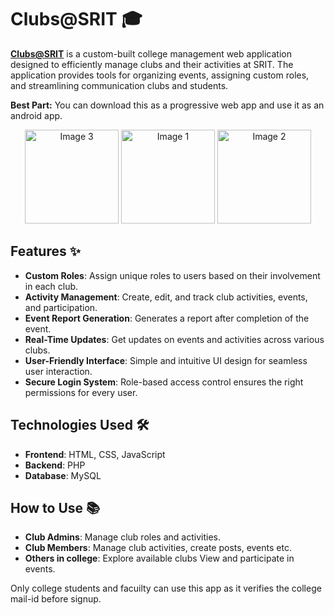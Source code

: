 # Clubs@SRIT 🎓

[**Clubs@SRIT**](https://clubsatsrit.in) is a custom-built college management web application designed to efficiently manage clubs and their activities at SRIT. The application provides tools for organizing events, assigning custom roles, and streamlining communication clubs and students.

**Best Part:** You can download this as a progressive web app and use it as an android app.

<p align="center">
  <img src="https://github.com/user-attachments/assets/ad6117a1-c73f-4404-a961-c6f14845545f" alt="Image 3" width="150"/>
  <img src="https://github.com/user-attachments/assets/d57ffa92-2c8a-4701-b593-d4bb9ca1df3f" alt="Image 1" width="150"/>
  <img src="https://github.com/user-attachments/assets/0d3f498b-6723-4e8b-b80d-127f995b499a" alt="Image 2" width="150"/>
</p>

## Features ✨

- **Custom Roles**: Assign unique roles to users based on their involvement in each club.
- **Activity Management**: Create, edit, and track club activities, events, and participation.
- **Event Report Generation**: Generates a report after completion of the event.
- **Real-Time Updates**: Get updates on events and activities across various clubs.
- **User-Friendly Interface**: Simple and intuitive UI design for seamless user interaction.
- **Secure Login System**: Role-based access control ensures the right permissions for every user.

## Technologies Used 🛠️

- **Frontend**: HTML, CSS, JavaScript
- **Backend**: PHP
- **Database**: MySQL
  
## How to Use 📚

- **Club Admins**: Manage club roles and activities.
- **Club Members**: Manage club activities, create posts, events etc.
- **Others in college**: Explore available clubs View and participate in events.

Only college students and facuilty can use this app as it verifies the college mail-id before signup.
